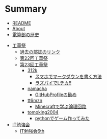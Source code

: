 # Summary

* [README](./README.md)
* [About](./contents/about.md)
* [電算部の歴史](./contents/history/link.md)
<!-- * [初心者向け]()
	* [環境構築の方法](./contents/for_begginers/environments/environments.md) -->
* [工華祭]()
	* [過去の部誌のリンク](./contents/kokasai/history/link.md)
	* [第22回工華祭](./contents/kokasai/22th/link.md)
	* [第23回工華祭](./contents/kokasai/23rd/frontpage.md)
		* [312k]()
			* [スマホでマークダウンを書く方法](./contents/kokasai/23rd/312k/how_to_wirte_markdown_on_ios.md)
			* [ラズパイでLチカ!!](./contents/kokasai/23rd/312k/LED.md)
		* [namacha]()
			* [GitHubProfileの勧め](./contents/kokasai/23rd/namacha/GitHubProfile.md)
		* [tt6mzn]()
			* [Minecraftで学ぶ論理回路](./contents/kokasai/23rd/tt6mzn/Redstone.md)
		* [tomoking2004]()
			* [pythonでゲーム作ってみた](./contents/kokasai/23rd/tomoking2004/article.md)
* [IT勉強会]()
	* [IT勉強会6th](./contents/session/6th/link.md)
